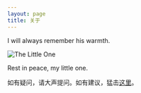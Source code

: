 ```yaml
---
layout: page
title: 关于
---
```


I will always remember his warmth.

![The Little One](/assets/the-little-one.jpg)

Rest in peace, my little one.


如有疑问，请大声提问。如有建议，猛击[这里](mailto:nicholaelaw+blog@gmail.com)。